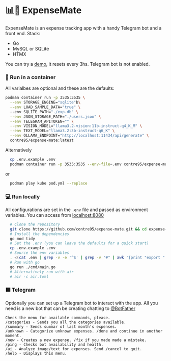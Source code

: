# 📊🧉 ExpenseMate
ExpenseMate is an expense tracking app with a handy Telegram bot and a front end.
Stack:
 * Go
 * MySQL or SQLite
 * HTMX

You can try a [demo](https://demo1.contre.io), it resets every 3hs. Telegram bot is not enabled.

### 🦭 Run in a container 
All varialbes are optional and these are the defaults:
```sh
podman container run -p 3535:3535 \
  --env STORAGE_ENGINE="sqlite"b\
  --env LOAD_SAMPLE_DATA="true" \  
  --env SQLITE_PATH="./exp.db" \
  --env JSON_STORAGE_PATH="./users.json" \
  --env TELEGRAM_APITOKEN="" \
  --env VISION_MODEL="llama3.2-vision:11b-instruct-q4_K_M" \
  --env TEXT_MODEL="llama3.2:3b-instruct-q6_K" \
  --env OLLAMA_ENDPOINT="http://localhost:11434/api/generate" \
  contre95/expense-mate:latest
```
Alternatively
```sh
  cp .env.example .env
  podman container run -p 3535:3535 --env-file=.env contre95/expense-mate
```
or 
```sh
  podman play kube pod.yml --replace
```

### 💻 Run locally
All configurations are set in the `.env` file and passed as environment variables. You can access from [localhost:8080](http://localhost:8080)
```sh
  # Clone the repository
  git clone https://github.com/contre95/expense-mate.git && cd expense-mate
  # Install the dependencies
  go mod tidy
  # Set the .env (you can leave the defaults for a quick start)
  cp .env.example .env
  # Source the env variables
  . <(cat .env | grep -v -e '^$' | grep -v "#" | awk '{print "export " $1}')
  # Run with go
  go run ./cmd/main.go
  # Alternatively run with air
  # air -c air.toml
```


### 🟦 Telegram
Optionally you can set up a Telegram bot to interact with the app. All you need is a new bot that can be creating chatting to [@BotFather](https://t.me/BotFather)
```
Check the menu for available commands, please.
/categories - Sends you all the categories available.
/summary - Sends summar of last month's expenses.
/unknown - Categorize unknown expenses. /done and continue in another moment.
/new - Creates a new expense. /fix if you made made a mistake.
/ping - Checks bot availability and health.
/ai - Analyze image/text for expenses. Send /cancel to quit.
/help - Displays this menu.
```
